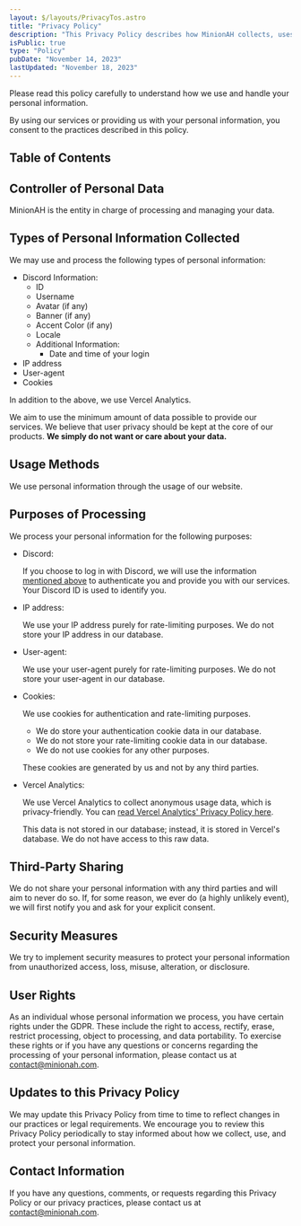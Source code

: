 ```yaml
---
layout: $/layouts/PrivacyTos.astro
title: "Privacy Policy"
description: "This Privacy Policy describes how MinionAH collects, uses, stores, and discloses personal information in compliance with the General Data Protection Regulation (GDPR)."
isPublic: true
type: "Policy"
pubDate: "November 14, 2023"
lastUpdated: "November 18, 2023"
---
```


Please read this policy carefully to understand how we use and handle your personal information.

By using our services or providing us with your personal information, you consent to the practices described in this policy.

## Table of Contents

## Controller of Personal Data

MinionAH is the entity in charge of processing and managing your data.

## Types of Personal Information Collected

We may use and process the following types of personal information:

- Discord Information:
  - ID
  - Username
  - Avatar (if any)
  - Banner (if any)
  - Accent Color (if any)
  - Locale
  - Additional Information:
    - Date and time of your login
- IP address
- User-agent
- Cookies

In addition to the above, we use Vercel Analytics.

We aim to use the minimum amount of data possible to provide our services. We believe that user privacy should be kept at the core of our products. **We simply do not want or care about your data.**

## Usage Methods

We use personal information through the usage of our website.

## Purposes of Processing

We process your personal information for the following purposes:

- Discord:

  If you choose to log in with Discord, we will use the information [mentioned above](#types-of-personal-information-collected) to authenticate you and provide you with our services. Your Discord ID is used to identify you.

- IP address:

  We use your IP address purely for rate-limiting purposes. We do not store your IP address in our database.

- User-agent:

  We use your user-agent purely for rate-limiting purposes. We do not store your user-agent in our database.

- Cookies:

  We use cookies for authentication and rate-limiting purposes.

  - We do store your authentication cookie data in our database.
  - We do not store your rate-limiting cookie data in our database.
  - We do not use cookies for any other purposes.

  These cookies are generated by us and not by any third parties.

- Vercel Analytics:

  We use Vercel Analytics to collect anonymous usage data, which is privacy-friendly. You can [read Vercel Analytics' Privacy Policy here](https://vercel.com/docs/analytics/privacy-policy).

  This data is not stored in our database; instead, it is stored in Vercel's database. We do not have access to this raw data.

## Third-Party Sharing

We do not share your personal information with any third parties and will aim to never do so. If, for some reason, we ever do (a highly unlikely event), we will first notify you and ask for your explicit consent.

## Security Measures

We try to implement security measures to protect your personal information from unauthorized access, loss, misuse, alteration, or disclosure.

## User Rights

As an individual whose personal information we process, you have certain rights under the GDPR. These include the right to access, rectify, erase, restrict processing, object to processing, and data portability. To exercise these rights or if you have any questions or concerns regarding the processing of your personal information, please contact us at [contact@minionah.com](mailto:contact@minionah.com).

## Updates to this Privacy Policy

We may update this Privacy Policy from time to time to reflect changes in our practices or legal requirements. We encourage you to review this Privacy Policy periodically to stay informed about how we collect, use, and protect your personal information.

## Contact Information

If you have any questions, comments, or requests regarding this Privacy Policy or our privacy practices, please contact us at [contact@minionah.com](mailto:contact@minionah.com).
